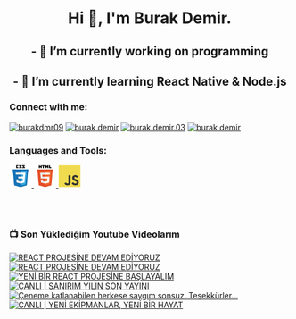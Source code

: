 <h1 align="center">Hi 👋, I'm Burak Demir.</h1>
<h2 align="center">- 🔭 I’m currently working on programming</h2>
<h2 align="center">- 🌱 I’m currently learning React Native & Node.js</h2>

<h3 align="left">Connect with me:</h3>
<p align="left">
<a href="https://twitter.com/burakdmr09" target="blank"><img align="center" src="https://raw.githubusercontent.com/rahuldkjain/github-profile-readme-generator/master/src/images/icons/Social/twitter.svg" alt="burakdmr09" height="30" width="40" /></a>
<a href="https://linkedin.com/in/burak-demir-8a5410189/" target="blank"><img align="center" src="https://raw.githubusercontent.com/rahuldkjain/github-profile-readme-generator/master/src/images/icons/Social/linked-in-alt.svg" alt="burak demir" height="30" width="40" /></a>
<a href="https://www.instagram.com/burakdmr.dev/" target="blank"><img align="center" src="https://raw.githubusercontent.com/rahuldkjain/github-profile-readme-generator/master/src/images/icons/Social/instagram.svg" alt="burak.demir.03" height="30" width="40" /></a>
<a href="https://www.youtube.com/channel/UCDdNshkQY13SfUZh4JgkcQg" target="blank"><img align="center" src="https://raw.githubusercontent.com/rahuldkjain/github-profile-readme-generator/master/src/images/icons/Social/youtube.svg" alt="burak demir" height="30" width="40" /></a>
</p>

<h3 align="left">Languages and Tools:</h3>
<p align="left"> <a href="https://www.w3schools.com/css/" target="_blank"> <img src="https://raw.githubusercontent.com/devicons/devicon/master/icons/css3/css3-original-wordmark.svg" alt="css3" width="40" height="40"/> </a> <a href="https://www.w3.org/html/" target="_blank"> <img src="https://raw.githubusercontent.com/devicons/devicon/master/icons/html5/html5-original-wordmark.svg" alt="html5" width="40" height="40"/> </a> <a href="https://developer.mozilla.org/en-US/docs/Web/JavaScript" target="_blank"> <img src="https://raw.githubusercontent.com/devicons/devicon/master/icons/javascript/javascript-original.svg" alt="javascript" width="40" height="40"/> </a> </p>
<br />

#

### 📺 Son Yüklediğim Youtube Videolarım

<!-- BEGIN YOUTUBE-CARDS -->
[![REACT PROJESİNE DEVAM EDİYORUZ](https://ytcards.demolab.com/?id=lEUTnlU8Ucs&title=REACT+PROJES%C4%B0NE+DEVAM+ED%C4%B0YORUZ&lang=en&timestamp=1704829995&background_color=%230d1117&title_color=%23ffffff&stats_color=%23dedede&max_title_lines=1&width=250&border_radius=5 "REACT PROJESİNE DEVAM EDİYORUZ")](https://www.youtube.com/watch?v=lEUTnlU8Ucs)
[![REACT PROJESİNE DEVAM EDİYORUZ](https://ytcards.demolab.com/?id=hKEZEPHtEgA&title=REACT+PROJES%C4%B0NE+DEVAM+ED%C4%B0YORUZ&lang=en&timestamp=1704496932&background_color=%230d1117&title_color=%23ffffff&stats_color=%23dedede&max_title_lines=1&width=250&border_radius=5 "REACT PROJESİNE DEVAM EDİYORUZ")](https://www.youtube.com/watch?v=hKEZEPHtEgA)
[![YENİ BİR REACT PROJESİNE BAŞLAYALIM](https://ytcards.demolab.com/?id=W9ggiG2Ttuw&title=YEN%C4%B0+B%C4%B0R+REACT+PROJES%C4%B0NE+BA%C5%9ELAYALIM&lang=en&timestamp=1704317391&background_color=%230d1117&title_color=%23ffffff&stats_color=%23dedede&max_title_lines=1&width=250&border_radius=5 "YENİ BİR REACT PROJESİNE BAŞLAYALIM")](https://www.youtube.com/watch?v=W9ggiG2Ttuw)
[![CANLI | SANIRIM YILIN SON YAYINI](https://ytcards.demolab.com/?id=60jFym_CoFA&title=CANLI+%7C+SANIRIM+YILIN+SON+YAYINI&lang=en&timestamp=1703843737&background_color=%230d1117&title_color=%23ffffff&stats_color=%23dedede&max_title_lines=1&width=250&border_radius=5 "CANLI | SANIRIM YILIN SON YAYINI")](https://www.youtube.com/watch?v=60jFym_CoFA)
[![Çeneme katlanabilen herkese saygım sonsuz. Teşekkürler...](https://ytcards.demolab.com/?id=VnPV4q7vEXI&title=%C3%87eneme+katlanabilen+herkese+sayg%C4%B1m+sonsuz.+Te%C5%9Fekk%C3%BCrler...&lang=en&timestamp=1703448242&background_color=%230d1117&title_color=%23ffffff&stats_color=%23dedede&max_title_lines=1&width=250&border_radius=5 "Çeneme katlanabilen herkese saygım sonsuz. Teşekkürler...")](https://www.youtube.com/watch?v=VnPV4q7vEXI)
[![CANLI | YENİ EKİPMANLAR, YENİ BİR HAYAT](https://ytcards.demolab.com/?id=D14kmoFU_cE&title=CANLI+%7C+YEN%C4%B0+EK%C4%B0PMANLAR%2C+YEN%C4%B0+B%C4%B0R+HAYAT&lang=en&timestamp=1703323699&background_color=%230d1117&title_color=%23ffffff&stats_color=%23dedede&max_title_lines=1&width=250&border_radius=5 "CANLI | YENİ EKİPMANLAR, YENİ BİR HAYAT")](https://www.youtube.com/watch?v=D14kmoFU_cE)
<!-- END YOUTUBE-CARDS -->

<!--
**burakndmr/burakndmr** is a ✨ _special_ ✨ repository because its `README.md` (this file) appears on your GitHub profile.

Here are some ideas to get you started:


- 🌱 I’m currently learning ...
- 👯 I’m looking to collaborate on ...
- 🤔 I’m looking for help with ...
- 💬 Ask me about ...
- 📫 How to reach me: ...
- 😄 Pronouns: ...
- ⚡ Fun fact: ...
-->
